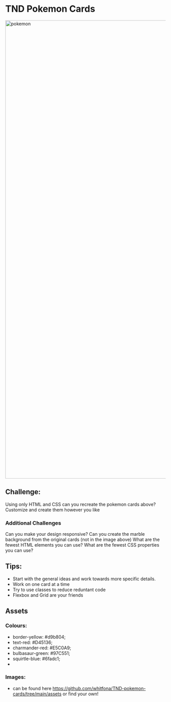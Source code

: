 # TND Pokemon Cards

<img width="1434" alt="pokemon" src="https://user-images.githubusercontent.com/60898437/191062045-504470a8-27a4-4790-823c-d8c343827ba1.png">

## Challenge: 
Using only HTML and CSS can you recreate the pokemon cards above? Customize and create them however you like

### Additional Challenges
Can you make your design responsive?
Can you create the marble background from the original cards (not in the image above)
What are the fewest HTML elements you can use?
What are the fewest CSS properties you can use?

## Tips:
- Start with the general ideas and work towards more specific details.
- Work on one card at a time
- Try to use classes to reduce reduntant code
- Flexbox and Grid are your friends


## Assets
### Colours:
  - border-yellow: #d9b804;
  - text-red: #D45136;
  - charmander-red: #E5C0A9;
  - bulbasaur-green: #97C551;
  - squirtle-blue: #6fadc1;
  - 
### Images: 
  - can be found here https://github.com/whitfona/TND-pokemon-cards/tree/main/assets or find your own!
